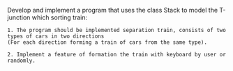 Develop and implement a program that uses the class Stack to model the T-junction which sorting train:
    
	1. The program should be implemented separation train, consists of two types of cars in two directions 
	(For each direction forming a train of cars from the same type).
	
	2. Implement a feature of formation the train with keyboard by user or randomly.
